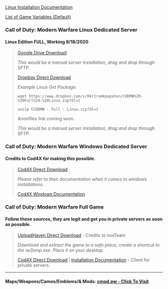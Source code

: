 [Linux Installation Documentation](https://github.com/SinsGoated/PrivateDedicated/blob/master/LINUX.md)

[List of Game Variables (Default)](https://github.com/SinsGoated/PrivateDedicated/blob/master/CODMW_DVARS_LIST.md)

### Call of Duty: Modern Warfare Linux Dedicated Server
#### Linux Edition FULL, Working 9/18/2020

 > 
 >
 > [Google Drive Download](https://drive.google.com/file/d/14DQ_obkYOH6uziX-BgIG-bqMgCTIcfzl/view)
 > 
 > *This would be a manual server installation, drag and drop through SFTP.*
 > 
 > [Dropbox Direct Download](https://www.dropbox.com/s/04r2romkpapahxn/CODMW%20-%20Full%20-%20Linux.zip?dl=1)
 > 
 > *Example Linux Get Package.*
 >
 > ```wget https://www.dropbox.com/s/04r2romkpapahxn/CODMW%20-%20Full%20-%20Linux.zip?dl=1```
 >
 > ```unzip CCODMW - Full - Linux.zip?dl=1```
 >
 > Anonfiles link coming soon.
 > 
 > *This would be a manual server installation, drag and drop through SFTP.*
 > 
 >
 
### Call of Duty: Modern Warfare Windows Dedicated Server
#### Credits to Cod4X for making this possible.

 > 
 >
 > [Cod4X Direct Download](https://cod4x.me/downloads/cod4x_server-windows.zip)
 > 
 > *Please refer to their documentation when it comes to windows installations.*
 > 
 > [Cod4X Windows Documentation](https://callofduty4x.gitbook.io/docs/server-configuration)
 > 
 >

### Call of Duty: Modern Warfare Full Game
#### Follow these sources, they are legit and get you in private servers as soon as possible.

 > 
 >
 > [UploadHaven Direct Download](https://uploadhaven.com/download/5923876e94c9d1af61cef7512eba7995) - Credits to nosTeam
 > 
 > *Download and extract the game to a safe place, create a shortcut to the iw3xmp.exe. Place it on your desktop.*
 > 
 > [Cod4X Direct Download](https://cod4x.me/downloads/cod4x_client_18_3.zip) | [Installation Documentation](https://cod4x.me/index.php?/forums/topic/12-how-to-install-cod4x/) - Client for private servers.
 > 
 >

---

#### Maps/Weapons/Camos/Emblems/& Mods: [cmod.pw - Click To Visit](https://cmod.pw/forum/)
